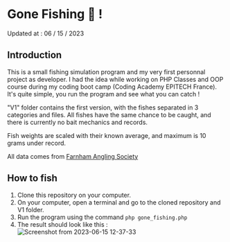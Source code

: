 # Gone Fishing 🎣 ! 

Updated at : 06 / 15 / 2023

## Introduction
This is a small fishing simulation program and my very first personnal project as developer. I had the idea while working on PHP Classes and OOP course during my coding boot camp (Coding Academy EPITECH France).
It's quite simple, you run the program and see what you can catch !

"V1" folder contains the first version, with the fishes separated in 3 categories and files. All fishes have the same chance to be caught, and there is currently no bait mechanics and records.

Fish weights are scaled with their known average, and maximum is 10 grams under record.

All data comes from [Farnham Angling Society](https://www.farnhamanglingsociety.com/species/)

## How to fish
1. Clone this repository on your computer.
2. On your computer, open a terminal and go to the cloned repository and V1 folder.
3. Run the program using the command ``` php gone_fishing.php ```
4. The result should look like this :
![Screenshot from 2023-06-15 12-37-33](https://github.com/dinoBALLETTI/gone_fishing/assets/124468096/2f928cf4-549b-471d-9618-87dc8a82829a)
